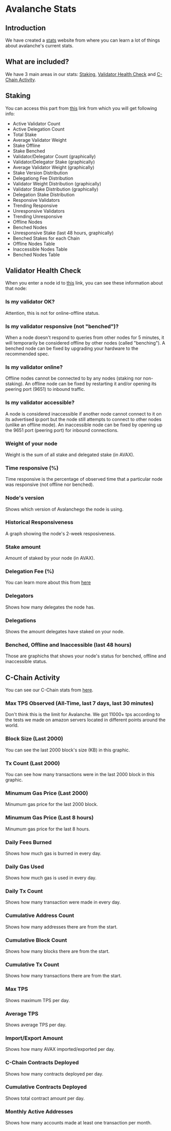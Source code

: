 # Avalanche Stats

## Introduction

We have created a [stats](https://stats.avax.network) website from where you can learn a lot of things about avalanche's current stats.

## What are included?

We have 3 main areas in our stats: [Staking](avalanche-stats.md#staking), [Validator Health Check](avalanche-stats.md#validator-health-check) and [C-Chain Activity](avalanche-stats.md#c-chain-activity).

## Staking

You can access this part from [this](https://stats.avax.network/dashboard/staking) link from which you will get following info:

* Active Validator Count
* Active Delegation Count
* Total Stake
* Average Validator Weight
* Stake Offline
* Stake Benched
* Validator/Delegator Count \(graphically\)
* Validator/Delegator Stake \(graphically\)
* Average Validator Weight \(graphically\)
* Stake Version Distribution 
* Delegationg Fee Distribution
* Validator Weight Distribution \(graphically\)
* Validator Stake Distribution \(graphically\)
* Delegation Stake Distribution
* Responsive Validators
* Trending Responsive
* Unresponsive Validators
* Trending Unresponsive
* Offline Nodes
* Benched Nodes
* Unresponsive Stake \(last 48 hours, graphically\)
* Benched Stakes for each Chain
* Offline Nodes Table
* Inaccessible Nodes Table
* Benched Nodes Table

## Validator Health Check

When you enter a node id to [this](https://stats.avax.network/dashboard/validator-health-check) link, you can see these information about that node:

### Is my validator OK?

Attention, this is not for online-offline status.

### Is my validator responsive \(not "benched"\)?

When a node doesn't respond to queries from other nodes for 5 minutes, it will temporarily be considered offline by other nodes \(called "benching"\). A benched node can be fixed by upgrading your hardware to the recommended spec.

### Is my validator online?

Offline nodes cannot be connected to by any nodes \(staking nor non-staking\). An offline node can be fixed by restarting it and/or opening its peering port \(9651\) to inbound traffic.

### Is my validator accessible?

A node is considered inaccessible if another node cannot connect to it on its advertised ip:port but the node still attempts to connect to other nodes \(unlike an offline mode\). An inaccessible node can be fixed by opening up the 9651 port \(peering port\) for inbound connections.

### Weight of your node

Weight is the sum of all stake and delegated stake \(in AVAX\).

### Time responsive \(%\)

Time responsive is the percentage of observed time that a particular node was responsive \(not offline nor benched\).

### Node's version

Shows which version of Avalanchego the node is using.

### Historical Responsiveness

A graph showing the node's 2-week resposiveness.

### Stake amount

Amount of staked by your node \(in AVAX\).

### Delegation Fee \(%\)

You can learn more about this from [here](https://docs.avax.network/learn/platform-overview/staking#delegator-rewards)

### Delegators

Shows how many delegates the node has.

### Delegations

Shows the amount delegates have staked on your node.

### Benched, Offline and Inaccessible \(last 48 hours\)

Those are graphichs that shows your node's status for benched, offline and inaccessible status.

## C-Chain Activity

You can see our C-Chain stats from [here](https://stats.avax.network/dashboard/c-chain-activity/).

### Max TPS Observed \(All-Time, last 7 days, last 30 minutes\)

Don't think this is the limit for Avalanche. We got 11000+ tps according to the tests we made on amazon servers located in different points around the world.

### Block Size \(Last 2000\)

You can see the last 2000 block's size \(KB\) in this graphic.

### Tx Count \(Last 2000\)

You can see how many transactions were in the last 2000 block in this graphic.

### Minumum Gas Price \(Last 2000\)

Minumum gas price for the last 2000 block.

### Minumum Gas Price \(Last 8 hours\)

Minumum gas price for the last 8 hours.

### Daily Fees Burned

Shows how much gas is burned in every day.

### Daily Gas Used

Shows how much gas is used in every day.

### Daily Tx Count

Shows how many transaction were made in every day.

### Cumulative Address Count

Shows how many addresses there are from the start.

### Cumulative Block Count

Shows how many blocks there are from the start.

### Cumulative Tx Count

Shows how many transactions there are from the start.

### Max TPS

Shows maximum TPS per day.

### Average TPS

Shows average TPS per day.

### Import/Export Amount

Shows how many AVAX imported/exported per day.

### C-Chain Contracts Deployed

Shows how many contracts deployed per day.

### Cumulative Contracts Deployed

Shows total contract amount per day.

### Monthly Active Addresses

Shows how many accounts made at least one transaction per month.

